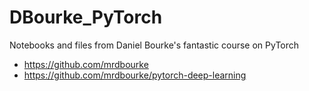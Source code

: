 # DBourke_PyTorch
Notebooks and files from Daniel Bourke's fantastic course on PyTorch

* https://github.com/mrdbourke
* https://github.com/mrdbourke/pytorch-deep-learning
